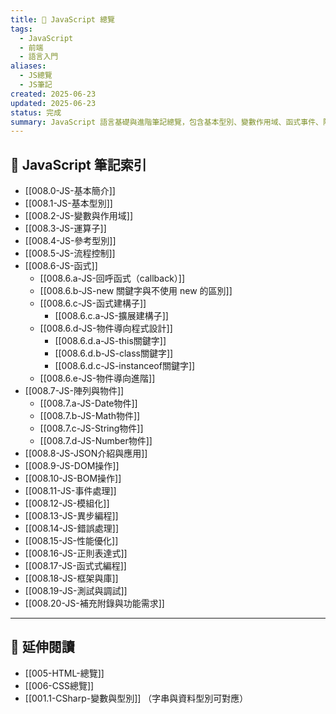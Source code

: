 ```yaml
---
title: 🧩 JavaScript 總覽
tags:
  - JavaScript
  - 前端
  - 語言入門
aliases:
  - JS總覽
  - JS筆記
created: 2025-06-23
updated: 2025-06-23
status: 完成
summary: JavaScript 語言基礎與進階筆記總覽，包含基本型別、變數作用域、函式事件、陣列物件與 DOM 操作。
---
```


## 📘 JavaScript 筆記索引

- [[008.0-JS-基本簡介]]
- [[008.1-JS-基本型別]]
- [[008.2-JS-變數與作用域]]
- [[008.3-JS-運算子]]
- [[008.4-JS-參考型別]]
- [[008.5-JS-流程控制]]
- [[008.6-JS-函式]]
	- [[008.6.a-JS-回呼函式（callback）]]
	- [[008.6.b-JS-new 關鍵字與不使用 new 的區別]]
	- [[008.6.c-JS-函式建構子]]
		- [[008.6.c.a-JS-擴展建構子]]
	- [[008.6.d-JS-物件導向程式設計]]
		- [[008.6.d.a-JS-this關鍵字]]
		- [[008.6.d.b-JS-class關鍵字]]
		- [[008.6.d.c-JS-instanceof關鍵字]]
	- [[008.6.e-JS-物件導向進階]]
- [[008.7-JS-陣列與物件]]
	- [[008.7.a-JS-Date物件]]
	- [[008.7.b-JS-Math物件]]
	- [[008.7.c-JS-String物件]]
	- [[008.7.d-JS-Number物件]]
- [[008.8-JS-JSON介紹與應用]]
- [[008.9-JS-DOM操作]]
- [[008.10-JS-BOM操作]]
- [[008.11-JS-事件處理]]
- [[008.12-JS-模組化]]
- [[008.13-JS-異步編程]]
- [[008.14-JS-錯誤處理]]
- [[008.15-JS-性能優化]]
- [[008.16-JS-正則表達式]]
- [[008.17-JS-函式式編程]]
- [[008.18-JS-框架與庫]]
- [[008.19-JS-測試與調試]]
- [[008.20-JS-補充附錄與功能需求]]


---

## 🔁 延伸閱讀

- [[005-HTML-總覽]]
- [[006-CSS總覽]]
- [[001.1-CSharp-變數與型別]] （字串與資料型別可對應）
